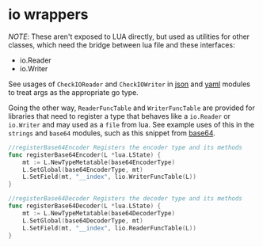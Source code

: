 # io wrappers

*NOTE*: These aren't exposed to LUA directly, but used as utilities for other classes, which need 
the bridge between lua file and these interfaces: 

- io.Reader
- io.Writer

See usages of `CheckIOReader` and `CheckIOWriter` in [json](../json) and [yaml](../yaml) modules to treat args as the appropriate go type.

Going the other way, `ReaderFuncTable` and `WriterFuncTable` are provided for libraries that need to register a
type that behaves like a `io.Reader` or `io.Writer` and may used as a `file` from lua. See example uses of this in the
`strings` and `base64` modules, such as this snippet from [base64](../base64).

```go
//registerBase64Encoder Registers the encoder type and its methods
func registerBase64Encoder(L *lua.LState) {
	mt := L.NewTypeMetatable(base64EncoderType)
	L.SetGlobal(base64EncoderType, mt)
	L.SetField(mt, "__index", lio.WriterFuncTable(L))
}

//registerBase64Decoder Registers the decoder type and its methods
func registerBase64Decoder(L *lua.LState) {
	mt := L.NewTypeMetatable(base64DecoderType)
	L.SetGlobal(base64DecoderType, mt)
	L.SetField(mt, "__index", lio.ReaderFuncTable(L))
}
```
